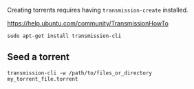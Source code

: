 Creating torrents requires having `transmission-create` installed.

https://help.ubuntu.com/community/TransmissionHowTo

```
sudo apt-get install transmission-cli
```

## Seed a torrent

```
transmission-cli -w /path/to/files_or_directory my_torrent_file.torrent
```
